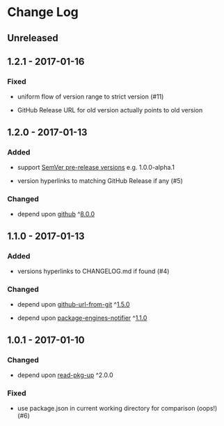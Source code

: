 # Change Log


## Unreleased


## 1.2.1 - 2017-01-16


### Fixed

-   uniform flow of version range to strict version (#11)

-   GitHub Release URL for old version actually points to old version


## 1.2.0 - 2017-01-13


### Added

-   support [SemVer pre-release versions](http://semver.org/#spec-item-9) e.g. 1.0.0-alpha.1

-   version hyperlinks to matching GitHub Release if any (#5)


### Changed

-   depend upon [github](https://www.npmjs.com/package/github) ^[8.0.0](https://github.com/mikedeboer/node-github/blob/master/CHANGELOG.md)


## 1.1.0 - 2017-01-13


### Added

-   versions hyperlinks to CHANGELOG.md if found (#4)


### Changed

-   depend upon [github-url-from-git](https://www.npmjs.com/package/github-url-from-git) ^[1.5.0](https://github.com/visionmedia/node-github-url-from-git/blob/master/CHANGELOG.md)

-   depend upon [package-engines-notifier](https://www.npmjs.com/package/package-engines-notifier) ^[1.1.0](https://github.com/jokeyrhyme/package-engines-notifier.js/blob/master/CHANGELOG.md)


## 1.0.1 - 2017-01-10


### Changed

-   depend upon [read-pkg-up](https://www.npmjs.com/package/read-pkg-up) ^2.0.0


### Fixed

-   use package.json in current working directory for comparison (oops!) (#6)
